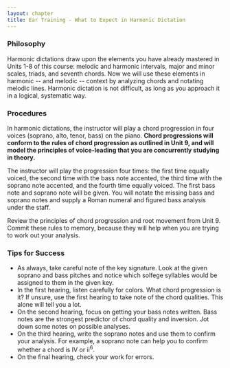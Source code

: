 ```yaml
---
layout: chapter
title: Ear Training - What to Expect in Harmonic Dictation
---
```


### Philosophy

Harmonic dictations draw upon the elements you have already mastered in Units 1-8 of this course: melodic and harmonic intervals, major and minor scales, triads, and seventh chords. Now we will use these elements in harmonic -- and melodic -- context by analyzing chords and notating melodic lines. Harmonic dictation is not difficult, as long as you approach it in a logical, systematic way.

### Procedures 

In harmonic dictations, the instructor will play a chord progression in four voices (soprano, alto, tenor, bass) on the piano. **Chord progressions will conform to the rules of chord progression as outlined in Unit 9, and will model the principles of voice-leading that you are concurrently studying in theory.** 

The instructor will play the progression four times: the first time equally voiced, the second time with the bass note accented, the third time with the soprano note accented, and the fourth time equally voiced. The first bass note and soprano note will be given. You will notate the missing bass and soprano notes and supply a Roman numeral and figured bass analysis under the staff.

Review the principles of chord progression and root movement from Unit 9. Commit these rules to memory, because they will help when you are trying to work out your analysis.

### Tips for Success  

- As always, take careful note of the key signature. Look at the given soprano and bass pitches and notice which solfege syllables would be assigned to them in the given key.
- In the first hearing, listen carefully for colors. What chord progression is it? If unsure, use the first hearing to take note of the chord qualities. This alone will tell you a lot.
- On the second hearing, focus on getting your bass notes written. Bass notes are the strongest predictor of chord quality and inversion. Jot down some notes on possible analyses.
- On the third hearing, write the soprano notes and use them to confirm your analysis. For example, a soprano note can help you to confirm whether a chord is IV or ii<sup>6</sup>.
- On the final hearing, check your work for errors. 